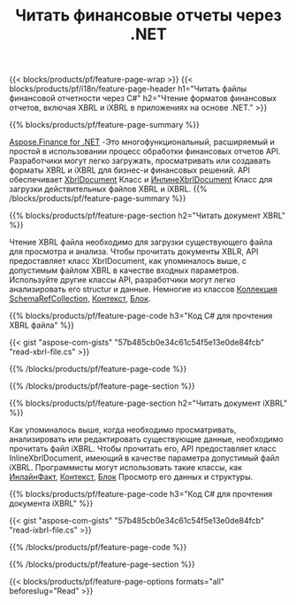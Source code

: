 ﻿---
title: Читать финансовые отчеты через .NET
url: /ru/net/read/
description:  Код C# для чтения финансовых отчетов в XBRL и iXBRL файлах через библиотеку .NET.
---
{{< blocks/products/pf/feature-page-wrap >}}
{{< blocks/products/pf/i18n/feature-page-header h1="Читать файлы финансовой отчетности через C#" h2="Чтение форматов финансовых отчетов, включая XBRL и iXBRL в приложениях на основе .NET." >}}

{{% blocks/products/pf/feature-page-summary %}}

[Aspose.Finance for .NET](https://products.aspose.com/finance/net/) -Это многофункциональный, расширяемый и простой в использовании процесс обработки финансовых отчетов API. Разработчики могут легко загружать, просматривать или создавать форматы XBRL и iXBRL для бизнес-и финансовых решений. API обеспечивает [XbrlDocument](https://apireference.aspose.com/finance/net/aspose.finance.xbrl/xbrldocument) Класс и  [ИнлинеXbrlDocument](https://apireference.aspose.com/finance/net/aspose.finance.xbrl.inline/inlinexbrldocument) Класс для загрузки действительных файлов XBRL и iXBRL.
{{% /blocks/products/pf/feature-page-summary %}}

{{% blocks/products/pf/feature-page-section h2="Читать документ XBRL" %}}

Чтение XBRL файла необходимо для загрузки существующего файла для просмотра и анализа. Чтобы прочитать документы XBLR, API предоставляет класс XbrlDocument, как упоминалось выше, с допустимым файлом XBRL в качестве входных параметров. Используйте другие классы API, разработчики могут легко анализировать его structur и данные. Немногие из классов [Коллекция SchemaRefCollection](https://apireference.aspose.com/finance/net/aspose.finance.xbrl/schemarefcollection), [Контекст](https://apireference.aspose.com/finance/net/aspose.finance.xbrl/context), [Блок](https://apireference.aspose.com/finance/net/aspose.finance.xbrl/unit).

{{% blocks/products/pf/feature-page-code h3="Код C# для прочтения XBRL файла" %}}

{{< gist "aspose-com-gists" "57b485cb0e34c61c54f5e13e0de84fcb" "read-xbrl-file.cs" >}} 

{{% /blocks/products/pf/feature-page-code %}}

{{% /blocks/products/pf/feature-page-section %}}

{{% blocks/products/pf/feature-page-section h2="Читать документ iXBRL" %}}

Как упоминалось выше, когда необходимо просматривать, анализировать или редактировать существующие данные, необходимо прочитать файл iXBRL. Чтобы прочитать его, API предоставляет класс InlineXbrlDocument, имеющий в качестве параметра допустимый файл iXBRL. Программисты могут использовать такие классы, как [ИнлайнФакт](https://apireference.aspose.com/finance/net/aspose.finance.xbrl.inline/inlinefact), [Контекст](https://apireference.aspose.com/finance/net/aspose.finance.xbrl/context), [Блок](https://apireference.aspose.com/finance/net/aspose.finance.xbrl/unit) Просмотр его данных и структуры. 

{{% blocks/products/pf/feature-page-code h3="Код C# для прочтения документа iXBRL" %}}

{{< gist "aspose-com-gists" "57b485cb0e34c61c54f5e13e0de84fcb" "read-ixbrl-file.cs" >}}

{{% /blocks/products/pf/feature-page-code %}}

{{% /blocks/products/pf/feature-page-section %}}

{{< blocks/products/pf/feature-page-options formats="all" beforeslug="Read" >}}